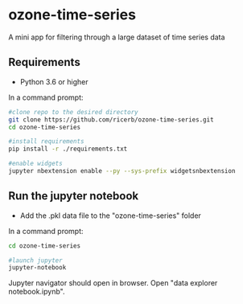 # ozone-time-series

A mini app for filtering through a large dataset of time series data

## Requirements

* Python 3.6 or higher

In a command prompt:

```bash
#clone repo to the desired directory
git clone https://github.com/ricerb/ozone-time-series.git
cd ozone-time-series

#install requirements
pip install -r ./requirements.txt

#enable widgets
jupyter nbextension enable --py --sys-prefix widgetsnbextension
```

## Run the jupyter notebook

* Add the .pkl data file to the "ozone-time-series" folder

In a command prompt:

```bash
cd ozone-time-series

#launch jupyter
jupyter-notebook
```
Jupyter navigator should open in browser. Open "data explorer notebook.ipynb".
